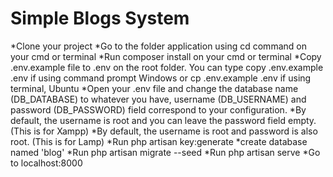 # Simple Blogs System

*Clone your project
*Go to the folder application using cd command on your cmd or terminal
*Run composer install on your cmd or terminal
*Copy .env.example file to .env on the root folder. You can type copy .env.example .env if using command prompt Windows or cp .env.example .env if using terminal, Ubuntu
*Open your .env file and change the database name (DB_DATABASE) to whatever you have, username (DB_USERNAME) and password (DB_PASSWORD) field correspond to your configuration. 
*By default, the username is root and you can leave the password field empty. (This is for Xampp) 
*By default, the username is root and password is also root. (This is for Lamp)
*Run php artisan key:generate
*create database named 'blog'
*Run php artisan migrate --seed
*Run php artisan serve
*Go to localhost:8000

